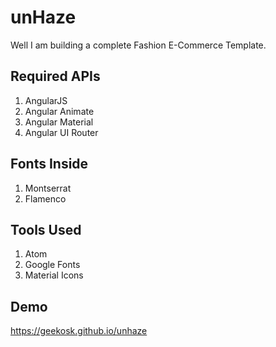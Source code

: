 # unHaze
Well I am building a complete Fashion E-Commerce Template.

## Required APIs
1) AngularJS
2) Angular Animate
3) Angular Material
4) Angular UI Router

## Fonts Inside
1) Montserrat
2) Flamenco

## Tools Used
1) Atom
2) Google Fonts
3) Material Icons

## Demo
https://geekosk.github.io/unhaze
